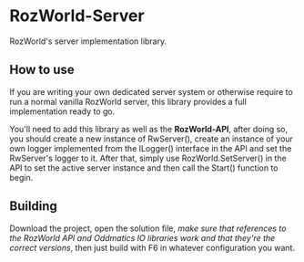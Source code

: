 # RozWorld-Server
RozWorld's server implementation library.

## How to use
If you are writing your own dedicated server system or otherwise require to run a normal vanilla RozWorld server, this library provides a full implementation ready to go.

You'll need to add this library as well as the **RozWorld-API**, after doing so, you should create a new instance of RwServer(), create an instance of your own logger implemented from the ILogger() interface in the API and set the RwServer's logger to it. After that, simply use RozWorld.SetServer() in the API to set the active server instance and then call the Start() function to begin.

## Building
Download the project, open the solution file, *make sure that references to the RozWorld API and Oddmatics IO libraries work and that they're the correct versions*, then just build with F6 in whatever configuration you want.